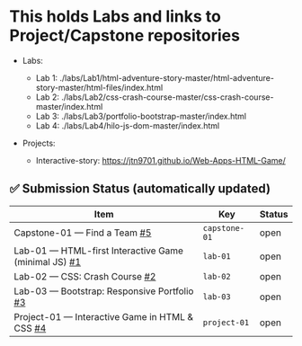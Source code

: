 # This holds Labs and links to Project/Capstone repositories
- Labs:
    - Lab 1: ./labs/Lab1/html-adventure-story-master/html-adventure-story-master/html-files/index.html
    - Lab 2: ./labs/Lab2/css-crash-course-master/css-crash-course-master/index.html
    - Lab 3: ./labs/Lab3/portfolio-bootstrap-master/index.html
    - Lab 4: ./labs/Lab4/hilo-js-dom-master/index.html

- Projects:
    - Interactive-story: https://jtn9701.github.io/Web-Apps-HTML-Game/

## ✅ Submission Status (automatically updated)
<!-- STATUS:START -->
| Item | Key | Status |
|---|---|---|
| Capstone-01 — Find a Team [#5](https://github.com/jtn9701/Advanced-Web-App-Projects/issues/5) | `capstone-01` | open |
| Lab-01 — HTML-first Interactive Game (minimal JS) [#1](https://github.com/jtn9701/Advanced-Web-App-Projects/issues/1) | `lab-01` | open |
| Lab-02 — CSS: Crash Course [#2](https://github.com/jtn9701/Advanced-Web-App-Projects/issues/2) | `lab-02` | open |
| Lab-03 — Bootstrap: Responsive Portfolio [#3](https://github.com/jtn9701/Advanced-Web-App-Projects/issues/3) | `lab-03` | open |
| Project-01 — Interactive Game in HTML & CSS [#4](https://github.com/jtn9701/Advanced-Web-App-Projects/issues/4) | `project-01` | open |
<!-- STATUS:END -->
